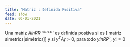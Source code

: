 ```yaml
---
title: "Matriz : Definida Positiva"
feed: show
date: 01-01-2021
---
```


Una matriz $A in RR^{n times n}$ es definida positiva si es [[matriz simetrica|simétrica]] y si $y^T A y > 0$, para todo $y in RR^n$, $y != 0$
